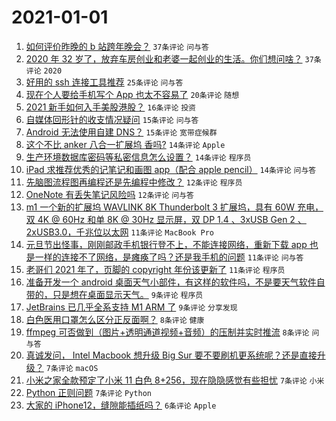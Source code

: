 # 2021-01-01

1. [如何评价昨晚的 b 站跨年晚会？](https://www.v2ex.com/t/740821) `37条评论` `问与答`
1. [2020 年 32 岁了，放弃车房创业和老婆一起创业的生活。你们想问啥？](https://www.v2ex.com/t/740842) `37条评论` `2020`
1. [好用的 ssh 连接工具推荐](https://www.v2ex.com/t/740849) `25条评论` `问与答`
1. [现在个人要给手机写个 App 也太不容易了](https://www.v2ex.com/t/740832) `20条评论` `随想`
1. [2021 新手如何入手美股港股？](https://www.v2ex.com/t/740820) `16条评论` `投资`
1. [自媒体回形针的收支情况疑问](https://www.v2ex.com/t/740876) `15条评论` `问与答`
1. [Android 无法使用自建 DNS？](https://www.v2ex.com/t/740848) `15条评论` `宽带症候群`
1. [这个不比 anker 八合一扩展坞 香吗?](https://www.v2ex.com/t/740865) `14条评论` `Apple`
1. [生产环境数据库密码等私密信息怎么设置？](https://www.v2ex.com/t/740834) `14条评论` `程序员`
1. [iPad 求推荐优秀的记笔记和画图 app（配合 apple pencil）](https://www.v2ex.com/t/740822) `14条评论` `问与答`
1. [先脑图流程图再编程还是先编程中修改？](https://www.v2ex.com/t/740867) `12条评论` `程序员`
1. [OneNote 有丢失笔记风险吗](https://www.v2ex.com/t/740840) `12条评论` `问与答`
1. [m1 一个新的扩展坞 WAVLINK 8K Thunderbolt 3 扩展坞，具有 60W 充电，双 4K @ 60Hz 和单 8K @ 30Hz 显示屏，双 DP 1.4 、3xUSB Gen 2 、2xUSB3.0，千兆位以太网](https://www.v2ex.com/t/740860) `11条评论` `MacBook Pro`
1. [元旦节出怪事，刚刚邮政手机银行登不上，不能连接网络，重新下载 app 也是一样的连接不了网络，是瘫痪了吗？还是我手机的问题](https://www.v2ex.com/t/740854) `11条评论` `问与答`
1. [老哥们 2021 年了，页脚的 copyright 年份该更新了](https://www.v2ex.com/t/740826) `11条评论` `程序员`
1. [准备开发一个 android 桌面天气小部件，有这样的软件吗，不是要天气软件自带的，只是想在桌面显示天气。](https://www.v2ex.com/t/740852) `9条评论` `程序员`
1. [JetBrains 已几乎全系支持 M1 ARM 了](https://www.v2ex.com/t/740827) `9条评论` `分享发现`
1. [白色医用口罩怎么区分正反面啊？](https://www.v2ex.com/t/740857) `8条评论` `健康`
1. [ffmpeg 可否做到（图片+透明通道视频+音频）的压制并实时推流](https://www.v2ex.com/t/740824) `8条评论` `问与答`
1. [真诚发问， Intel Macbook 想升级 Big Sur 要不要刷机更系统呢？还是直接升级？](https://www.v2ex.com/t/740871) `7条评论` `macOS`
1. [小米之家全款预定了小米 11 白色 8+256，现在隐隐感觉有些担忧](https://www.v2ex.com/t/740870) `7条评论` `小米`
1. [Python 正则问题](https://www.v2ex.com/t/740825) `7条评论` `Python`
1. [大家的 iPhone12，缝隙能插纸吗？](https://www.v2ex.com/t/740877) `6条评论` `Apple`
